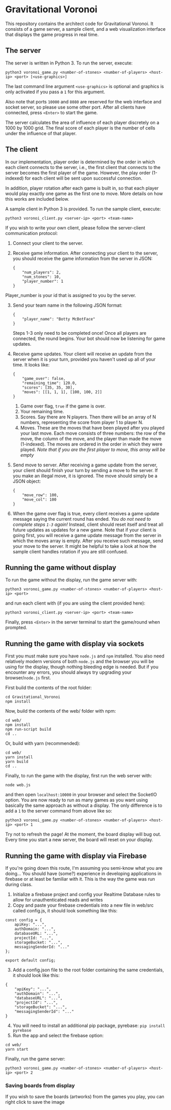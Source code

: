 # Gravitational Voronoi

This repository contains the architect code for Gravitational Voronoi. It consists of a game server, a sample client, and a web visualization interface that displays the game progress in real time.

## The server

The server is written in Python 3. To run the server, execute:

```
python3 voronoi_game.py <number-of-stones> <number-of-players> <host-ip> <port> [<use-graphics>]
```

The last command line argument `<use-graphics>` is optional and graphics is only activated if you pass a `1` for this argument.

Also note that ports `10000` and `8080` are reserved for the web interface and socket server, so please use some other port. After all clients have connected, press `<Enter>` to start the game.

The server calculates the area of influence of each player discretely on a 1000 by 1000 grid. The final score of each player is the number of cells under the influence of that player.

## The client

In our implementation, player order is determined by the order in which each client connects to the server, i.e., the first client that connects to the server becomes the first player of the game. However, the play order (1-indexed) for each client will be sent upon successful connection.

In addition, player rotation after each game is built in, so that each player would play exactly one game as the first one to move. More details on how this works are included below.

A sample client in Python 3 is provided. To run the sample client, execute:

```
python3 voronoi_client.py <server-ip> <port> <team-name>
```

If you wish to write your own client, please follow the server-client communication protocol:

1. Connect your client to the server.

2. Receive game information. After connecting your client to the server, you should receive the game information from the server in JSON:
    ```
    {
        "num_players": 2,
        "num_stones": 10,
        "player_number": 1
    }
    ```
Player_number is your id that is assigned to you by the server.

3. Send your team name in the following JSON format:
    ```
    {
        "player_name": "Botty McBotFace"
    }
    ```
    Steps 1-3 only need to be completed once! Once all players are connected, the round begins. Your bot should now be listening for game updates.

4. Receive game updates. Your client will receive an update from the server when it is your turn, provided you haven't used up all of your time. It looks like:
    ```
    {
        "game_over": false,
        "remaining_time": 120.0,
        "scores": [35, 35, 30],
        "moves": [[1, 1, 1], [100, 100, 2]]
    }
    ```
   1. Game over flag, `true` if the game is over. 
   2. Your remaining time.
   3. Scores. Say there are N players. Then there will be an array of N numbers, representing the score from player 1 to player N.
   3. Moves. These are the moves that have been played after you played your last move. Each move consists of three numbers: the row of the move, the column of the move, and the player than made the move (1-indexed). The moves are ordered in the order in which they were played. *Note that if you are the first player to move, this array will be empty*

5. Send move to server. After receiving a game update from the server, your client should finish your turn by sending a move to the server. If you make an illegal move, it is ignored. The move should simply be a JSON object:
    ```
    {
        "move_row": 100,
        "move_col": 100
    }
    ```

6. When the game over flag is true, every client receives a game update message saying the current round has ended. *You do not need to complete steps `1-3` again!* Instead, client should reset itself and treat all future updates as updates for a new game. Note that if your client is going first, you will receive a game update message from the server in which the moves array is empty. After you receive such message, send your move to the server. It might be helpful to take a look at how the sample client handles rotation if you are still confused.

## Running the game without display

To run the game without the display, run the game server with:

```
python3 voronoi_game.py <number-of-stones> <number-of-players> <host-ip> <port>
```

and run each client with (if you are using the client provided here):

```
python3 voronoi_client.py <server-ip> <port> <team-name>
```

Finally, press `<Enter>` in the server terminal to start the game/round when prompted.

## Running the game with display via sockets

First you must make sure you have `node.js` and `npm` installed. You also need relatively modern versions of both `node.js` and the browser you will be using for the display, though nothing bleeding edge is needed. But if you encounter any errors, you should always try upgrading your browser/`node.js` first.

First build the contents of the root folder:
```
cd Gravitational_Voronoi
npm install
```

Now, build the contents of the web/ folder with npm:

```
cd web/
npm install
npm run-script build
cd ..
```

Or, build with yarn (recommended):
```
cd web/
yarn install
yarn build
cd ..
```

Finally, to run the game with the display, first run the web server with:

```
node web.js
```

and then open `localhost:10000` in your browser and select the SocketIO option. You are now ready to run as many games as you want using basically the same approach as without a display. The only difference is to add a `1` to the server command from above like so:

```
python3 voronoi_game.py <number-of-stones> <number-of-players> <host-ip> <port> 1
```

Try not to refresh the page! At the moment, the board display will bug out.
Every time you start a new server, the board will reset on your display.

## Running the game with display via Firebase

If you're going down this route, I'm assuming you semi-know what you are doing... 
You should have (some?) experience in developing applications in firebase or at least be familiar with it.
This is the way the game was run during class.

1. Initialize a firebase project and config your Realtime Database rules to allow for unauthenticated reads and writes
2. Copy and paste your firebase credentials into a new file in web/src called config.js, it should look something like this:
```
const config = {
    apiKey: "...",
    authDomain: "...",
    databaseURL: "...",
    projectId: "...",
    storageBucket: "...",
    messagingSenderId: "..."
};

export default config;
```

3. Add a config.json file to the root folder containing the same credentials, it should look like this:
```
{
    "apiKey": "...",
    "authDomain": "...",
    "databaseURL": "...",
    "projectId": "...",
    "storageBucket": "...",
    "messagingSenderId": "..."
}
```

4. You will need to install an additional pip package, pyrebase: `pip install pyrebase`
5. Run the app and select the firebase option:
```
cd web/
yarn start
```

Finally, run the game server:
```
python3 voronoi_game.py <number-of-stones> <number-of-players> <host-ip> <port> 2
```

### Saving boards from display
If you wish to save the boards (artworks) from the games you play, you can right click to save the image